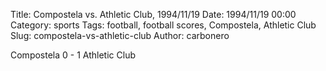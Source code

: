 Title: Compostela vs. Athletic Club, 1994/11/19
Date: 1994/11/19 00:00
Category: sports
Tags: football, football scores, Compostela, Athletic Club
Slug: compostela-vs-athletic-club
Author: carbonero


Compostela 0 - 1 Athletic Club
